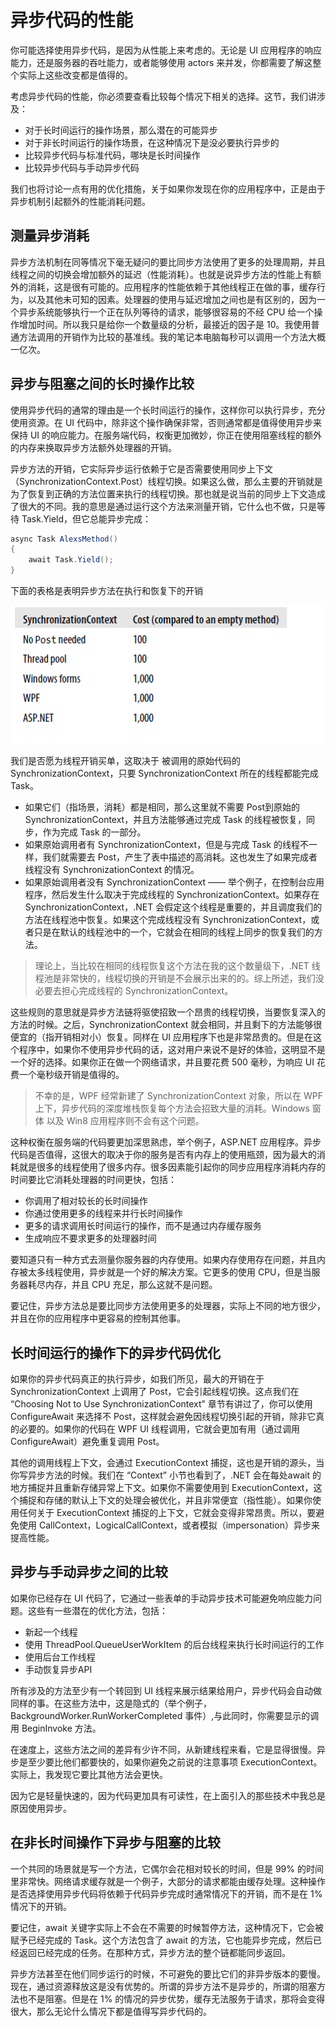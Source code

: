 # 异步代码的性能

你可能选择使用异步代码，是因为从性能上来考虑的。无论是 UI 应用程序的响应能力，还是服务器的吞吐能力，或者能够使用 actors 来并发，你都需要了解这整个实际上这些改变都是值得的。

考虑异步代码的性能，你必须要查看比较每个情况下相关的选择。这节，我们讲涉及：

- 对于长时间运行的操作场景，那么潜在的可能异步
- 对于非长时间运行的操作场景，在这种情况下是没必要执行异步的
- 比较异步代码与标准代码，哪块是长时间操作
- 比较异步代码与手动异步代码

我们也将讨论一点有用的优化措施，关于如果你发现在你的应用程序中，正是由于异步机制引起额外的性能消耗问题。

## 测量异步消耗

异步方法机制在同等情况下毫无疑问的要比同步方法使用了更多的处理周期，并且线程之间的切换会增加额外的延迟（性能消耗）。也就是说异步方法的性能上有额外的消耗，这是很有可能的。应用程序的性能依赖于其他线程正在做的事，缓存行为，以及其他未可知的因素。处理器的使用与延迟增加之间也是有区别的，因为一个异步系统能够执行一个正在队列等待的请求，能够很容易的不经 CPU 给一个操作增加时间。所以我只是给你一个数量级的分析，最接近的因子是 10。我使用普通方法调用的开销作为比较的基准线。我的笔记本电脑每秒可以调用一个方法大概一亿次。

## 异步与阻塞之间的长时操作比较

使用异步代码的通常的理由是一个长时间运行的操作，这样你可以执行异步，充分使用资源。在 UI 代码中，除非这个操作确保非常，否则通常都是值得使用异步来保持 UI 的响应能力。在服务端代码，权衡更加微妙，你正在使用阻塞线程的额外的内存来换取异步方法额外处理器的开销。

异步方法的开销，它实际异步运行依赖于它是否需要使用同步上下文（SynchronizationContext.Post）线程切换。如果这么做，那么主要的开销就是为了恢复到正确的方法位置来执行的线程切换。那也就是说当前的同步上下文造成了很大的不同。我的意思是通过运行这个方法来测量开销，它什么也不做，只是等待 Task.Yield，但它总能异步完成：

```c#
async Task AlexsMethod()
{
    await Task.Yield();
}
```

下面的表格是表明异步方法在执行和恢复下的开销

![](images/async-method-cost.png)

我们是否愿为线程开销买单，这取决于 被调用的原始代码的 SynchronizationContext，只要 SynchronizationContext 所在的线程都能完成 Task。

- 如果它们（指场景，消耗）都是相同，那么这里就不需要 Post到原始的 SynchronizationContext，并且方法能够通过完成 Task 的线程被恢复，同步，作为完成 Task 的一部分。
- 如果原始调用者有 SynchronizationContext，但是与完成 Task 的线程不一样，我们就需要去 Post，产生了表中描述的高消耗。这也发生了如果完成者线程没有 SynchronizationContext 的情况。
- 如果原始调用者没有 SynchronizationContext —— 举个例子，在控制台应用程序，然后发生什么取决于完成线程的 SynchronizationContext。如果存在 SynchronizationContext，.NET 会假定这个线程是重要的，并且调度我们的方法在线程池中恢复。如果这个完成线程没有 SynchronizationContext，或者只是在默认的线程池中的一个，它就会在相同的线程上同步的恢复我们的方法。

> 理论上，当比较在相同的线程恢复这个方法在我的这个数量级下，.NET 线程池是非常快的，线程切换的开销是不会展示出来的的。综上所述，我们没必要去担心完成线程的 SynchronizationContext。

这些规则的意思就是异步方法链将驱使招致一个昂贵的线程切换，当要恢复深入的方法的时候。之后，SynchronizationContext 就会相同，并且剩下的方法能够很便宜的（指开销相对小）恢复。同样在 UI 应用程序下也是非常昂贵的。但是在这个程序中，如果你不使用异步代码的话，这对用户来说不是好的体验，这明显不是一个好的选择。如果你正在做一个网络请求，并且要花费 500 毫秒，为响应 UI 花费一个毫秒级开销是值得的。 

> 不幸的是，WPF 经常新建了 SynchronizationContext 对象，所以在 WPF 上下，异步代码的深度堆栈恢复每个方法会招致大量的消耗。Windows 窗体 以及 Win8 应用程序则不会有这个问题。

这种权衡在服务端的代码要更加深思熟虑，举个例子，ASP.NET 应用程序。异步代码是否值得，这很大的取决于你的服务是否有内存上的使用瓶颈，因为最大的消耗就是很多的线程使用了很多内存。很多因素能引起你的同步应用程序消耗内存的时间要比它消耗处理器的时间更快，包括：

- 你调用了相对较长的长时间操作
- 你通过使用更多的线程来并行长时间操作
- 更多的请求调用长时间运行的操作，而不是通过内存缓存服务
- 生成响应不要求更多的处理器时间

要知道只有一种方式去测量你服务器的内存使用。如果内存使用存在问题，并且内存被太多线程使用，异步就是一个好的解决方案。它更多的使用 CPU，但是当服务器耗尽内存，并且 CPU 充足，那么这就不是问题。

要记住，异步方法总是要比同步方法使用更多的处理器，实际上不同的地方很少，并且在你的应用程序中更容易的控制其他事。

## 长时间运行的操作下的异步代码优化

如果你的异步代码真正的执行异步，如我们所见，最大的开销在于 SynchronizationContext 上调用了 Post，它会引起线程切换。这点我们在 “Choosing Not to Use SynchronizationContext” 章节有讲过了，你可以使用 ConfigureAwait 来选择不 Post，这样就会避免因线程切换引起的开销，除非它真的必要的。如果你的代码在 WPF UI 线程调用，它就会更加有用（通过调用 ConfigureAwait）避免重复调用 Post。

其他的调用线程上下文，会通过 ExecutionContext 捕捉，这也是开销的源头，当你写异步方法的时候。我们在 “Context” 小节也看到了，.NET 会在每处await 的地方捕捉并且重新存储异常上下文。如果你不需要使用到 ExecutionContext，这个捕捉和存储的默认上下文的处理会被优化，并且非常便宜（指性能）。如果你使用任何关于 ExecutionContext 捕捉的上下文，它就会变得非常昂贵。所以，要避免使用 CallContext，LogicalCallContext，或者模拟（impersonation）异步来提高性能。

## 异步与手动异步之间的比较

如果你已经存在 UI 代码了，它通过一些表单的手动异步技术可能避免响应能力问题。这些有一些潜在的优化方法，包括：

- 新起一个线程
- 使用 ThreadPool.QueueUserWorkItem 的后台线程来执行长时间运行的工作
- 使用后台工作线程
- 手动恢复异步API

所有涉及的方法至少有一个转回到 UI 线程来展示结果给用户，异步代码会自动做同样的事。在这些方法中，这是隐式的（举个例子，BackgroundWorker.RunWorkerCompleted 事件）,与此同时，你需要显示的调用 BeginInvoke 方法。

在速度上，这些方法之间的差异有少许不同，从新建线程来看，它是显得很慢。异步是至少要比他们都要快的，如果你避免之前说的注意事项 ExecutionContext。实际上，我发现它要比其他方法会更快。

因为它是轻量快速的，因为代码更加具有可读性，在上面引入的那些技术中我总是原因使用异步。

## 在非长时间操作下异步与阻塞的比较

一个共同的场景就是写一个方法，它偶尔会花相对较长的时间，但是 99% 的时间里非常快。网络请求缓存就是一个例子，大部分的请求都能由缓存处理。这种操作是否选择使用异步代码将依赖于代码异步完成时通常情况下的开销，而不是在 1% 情况下的开销。

要记住，await 关键字实际上不会在不需要的时候暂停方法，这种情况下，它会被赋予已经完成的 Task。这个方法包含了 await 的方法，它也能异步完成，然后已经返回已经完成的任务。在那种方式，异步方法的整个链都能同步返回。

异步方法甚至在他们同步运行的时候，不可避免的要比它们的非异步版本的要慢。现在，通过资源释放这是没有优势的。所谓的异步方法不是异步的，所谓的阻塞方法也不是阻塞。但是在 1% 的情况的异步优势，缓存无法服务于请求，那将会变得很大，那么无论什么情况下都是值得写异步代码的。

